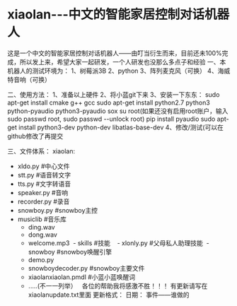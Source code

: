 # xiaolan---中文的智能家居控制对话机器人

这是一个中文的智能家居控制对话机器人——由叮当衍生而来，目前还未100%完成，所以发上来，希望大家一起研发，一个人研发也没那么多点子和经验
一、本机器人的测试环境为：
  1、树莓派3B
  2、python
  3、阵列麦克风（可换）
  4、海威特音响（可换）

二、使用方法：
  1、准备以上硬件
  2、将小蓝git下来
  3、安装一下东东：
    sudo apt-get install cmake g++ gcc
    sudo apt-get install python2.7 python3 python-pyaudio python3-pyaudio sox
    su root(如果还没有启用root账户，输入sudo passwd root, sudo passwd --unlock root)
    pip install pyaudio
    sudo apt-get install python3-dev python-dev libatlas-base-dev
  4、修改/测试(可以在github修改了再提交

三、文件体系：
xiaolan:
  - xldo.py #中心文件
  - stt.py #语音转文字
  - tts.py #文字转语音
  - speaker.py #音响
  - recorder.py #录音
  - snowboy.py #snowboy主控
  - musiclib #音乐库
    - ding.wav
    - dong.wav
    - welcome.mp3
  - skills #技能
    - xlonly.py #父母私人助理技能
  - snowboy #snowboy唤醒引擎
    - demo.py
    - snowboydecoder.py #snowboy主要文件
    - xiaolanxiaolan.pmdl #小蓝小蓝唤醒词
    - .....(不一一列举）
  
各位的帮助我将感激不胜！！！
有更新请写在xiaolanupdate.txt里面
更新格式：
日期：
事件——谁做的
